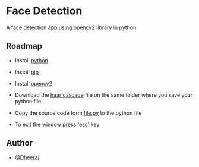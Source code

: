 # Face Detection

A face detection app using opencv2 library in python


## Roadmap

- Install [python](python.org/downloads/) 

- Install [pip](https://www.geeksforgeeks.org/how-to-install-pip-on-windows/)

- Install [opencv2](https://pypi.org/project/opencv-python/)

- Download the [haar cascade](https://github.com/dheerajhemachandran/face-detection/blob/main/haarcascade_frontalface_alt.xml) file on the same folder where you save your python file

- Copy the source code form [file.py](https://github.com/dheerajhemachandran/face-detection/blob/main/face.py) to the python file  

- To exit the window press 'esc' key
## Author

- [@Dheeraj](https://github.com/dheerajhemachandran)
